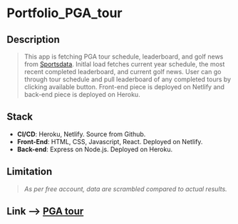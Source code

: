 # Portfolio_PGA_tour
## Description
> This app is fetching PGA tour schedule, leaderboard, and golf news from [Sportsdata](https://sportsdata.io/). Initlal load fetches current year schedule, the most recent completed leaderboard, and current golf news. User can go through tour schedule and pull leaderboard of any completed tours by clicking available button. Front-end piece is deployed on Netlify and back-end piece is deployed on Heroku.

## Stack
* **CI/CD**:  Heroku, Netlify. Source from Github.
* **Front-End**: HTML, CSS, Javascript, React. Deployed on Netlify.
* **Back-end**: Express on Node.js. Deployed on Heroku.

## Limitation
> _As per free account, data are scrambled compared to actual results._

## Link --> [PGA tour](https://jason-portfolio-pgatour.netlify.app/?target=_blank)


